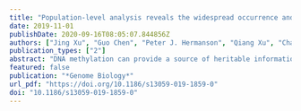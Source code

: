 ```yaml
---
title: "Population-level analysis reveals the widespread occurrence and phenotypic consequence of DNA methylation variation not tagged by genetic variation in maize"
date: 2019-11-01
publishDate: 2020-09-16T08:05:07.844856Z
authors: ["Jing Xu", "Guo Chen", "Peter J. Hermanson", "Qiang Xu", "Changshuo Sun", "Wenqing Chen", "Qiuxin Kan", "Minqi Li", "admin", "Jianbing Yan", "Lin Li", "Nathan M. Springer", "Qing Li"]
publication_types: ["2"]
abstract: "DNA methylation can provide a source of heritable information that is sometimes entirely uncoupled from genetic variation. However, the extent of this uncoupling and the roles of DNA methylation in shaping diversity of both gene expression and phenotypes are hotly debated. Here, we investigate the genetic basis and biological functions of DNA methylation at a population scale in maize."
featured: false
publication: "*Genome Biology*"
url_pdf: "https://doi.org/10.1186/s13059-019-1859-0"
doi: "10.1186/s13059-019-1859-0"
---
```

